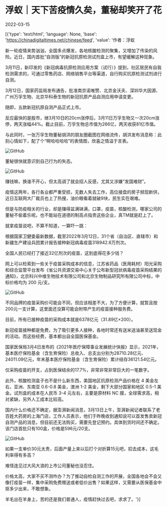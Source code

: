 # 浮蚁｜天下苦疫情久矣，董秘却笑开了花

2022-03-15

[{'type': 'text/html', 'language': None, 'base': 'https://chinadigitaltimes.net/chinese/feed', 'value': '作者：浮蚁

新一轮疫情来势汹汹，全国多点爆发，各地核酸检测的聚集，又增加了传染的风险。近日，国内首批“自测版”的新冠抗原检测试剂盒上市，有望缓解这种现象。

3月11日，新印发的《新冠病毒抗原检测应用方案（试行）》提到，社区居民有自我检测需求的，可通过零售药店、网络销售平台等渠道，自行购买抗原检测试剂进行自测。

3月12日，国家药监局发布通告，批准南京诺唯赞、北京金沃夫、深圳华大因源、广州万孚生物、北京华科泰生物的新冠抗原产品自测应用申请变更。

随即，五款新冠抗原自测产品正式上市。

反应最快的是股市，继3月10日的20cm涨停后，3月11日万孚生物又一次20cm涨停，两天涨幅44%。截止目前，万孚生物总市值为266亿，两天收获81亿市值。

与此同时，一张万孚生物董秘胡洪的朋友圈截图在网络流传，胡洪发布消息称：此刻心情如下，配了个“啊哈哈哈哈”的表情图，欣喜之情溢于言表。

![GitHub](https://chinadigitaltimes.net/chinese/files/2022/03/post-678166-62300f7e51509.)

董秘很快就意识到自己行为的失态。

![GitHub](https://chinadigitaltimes.net/chinese/files/2022/03/post-678166-62300f7e5e854.)

赚钱嘛，换谁不开心，但太高调了就会招人反感，尤其又涉嫌“发国难财”。

疫情这两年，各行各业都严重受损，无数人失去工作，高位接盘的房子频现断供，近日互联网大厂裁员也上了热搜，油价眼看着就破9块，民生实在艰难。

但是与防疫相关的行业，却是赚得盆满钵满，口罩，疫苗，核酸检测，哪家公司的董秘不偷着乐呢。也不能站在道德的制高点指责这些企业，真TM就是赶上了。

就拿疫苗说吧，不算不知道，一算吓一跳：

根据国家卫健委最新数据，截至2022年3月12日，31个省（自治区、直辖市）和新疆生产建设兵团累计报告接种新冠病毒疫苗318942.6万剂次。

全国人民已经打了接近32亿剂次的疫苗，这到底得花多少钱？

网上可以检索到一些关于疫苗采购成本的信息，江苏省药品（医用耗材）阳光采购和综合监管平台发布《省公共资源交易中心关于公布新型冠状病毒疫苗采购结果的通知》，北京科兴中维生物技术有限公司和北京生物制品研究所有限公司中标，中标价格均为 200 元/支。

![GitHub](https://chinadigitaltimes.net/chinese/files/2022/03/post-678166-62300f7e69c25.)

不同品牌的疫苗采购价可能会不同，但应该相差不大，为了方便计算，就暂且按200元一支计算，这里面还没算可能会附带产生的疫苗接种服务费。

目前，所有已接种疫苗的采购成本就是6378亿元（31.89亿×200）。

新冠疫苗接种都是免费，为了吸引更多人接种，各地时常还有送米送油甚至送现金的活动。而这些经费，基本都出自全国医保基金。

国家医保局3月4日发布的《2021年医疗保障事业发展统计快报》显示，2021年，基本医疗保险基金（含生育保险）总收入、总支出分别为28710.28亿元、24011.09亿元，年末基本医疗保险基金（含生育保险）累计结存36121.54亿元。

仅采购疫苗的开支，占到医保结余的17.7%，非常非常非常巨大的一笔数字。

此外，核酸检测盒子也不是什么新东西，美国地区抗原检测产品价格在 4 美金左右，亚洲、东南亚 0.6-0.8 美金，澳洲 1-2 美金，剩下大部分国家和地区 0.5-1 美金。试剂盒的成本在人民币 3-4 元左右，主要是原材料 NC 膜，全球需求高，相对紧缺，另外人工成本比较高。

国内什么价格还不确定，据澎湃新闻消息，3月13日上午，澎湃新闻记者联系了老百姓大药房的上海门店，工作人员表示，他们于昨晚收到通知说可以首发售卖新冠自测产品的消息，但目前还无法购买，需要先登记预约。具体到货时间还不确定。该门店首批只有100盒，价格是596元/20支。

![GitHub](https://chinadigitaltimes.net/chinese/files/2022/03/post-678166-62300f7e794d6.)

如果一支单价30元太贵，后面产量上来以后打个对折算15元吧，扣去成本，这毛利率得有多高？

难怪连见过大风大浪的上市公司董秘也没忍住。

价格太高，大家不买不测咋办？为了推动自检自测工作的开展，全国各地会不会又像打疫苗一样，集中采购免费赠送或者低价出售？如果这样，又需要从医保基金中抠多少出来，不敢想象。

羊毛出在羊身上，苦的还是我们普通人，疫情赶快过去吧，求求了。'}]